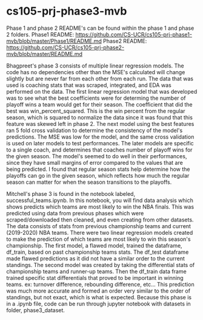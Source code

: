 # cs105-prj-phase3-mvb

Phase 1 and phase 2 README's can be found within the phase 1 and phase 2 folders.
Phase1 README: https://github.com/CS-UCR/cs105-prj-phase1-mvb/blob/master/Phase1/README.md
Phase2 README: https://github.com/CS-UCR/cs105-prj-phase2-mvb/blob/master/README.md

Bhagpreet's phase 3 consists of multiple linear regression models. The code has no dependencies other than the MSE's calculated will change slightly but are never far from each other from each run. The data that was used is coaching stats that was scraped, integrated, and EDA was performed on the data. The first linear regression model that was developed was to see what the best coefficients were for determing the number of playoff wins a team would get for their season. The coefficient that did the best was win_percent_squared. This is the win percent from the regular season, which is squared to normalize the data since it was found that this feature was skewed left in phase 2. The next model using the best features ran 5 fold cross validation to determine the consistency of the model's predictions. The MSE was low for the model, and the same cross validation is used on later models to test performances. The later models are specific to a single coach, and determines that coaches number of playoff wins for the given season. The model's seemed to do well in their performances, since they have small margins of error compared to the values that are being predicted. I found that regular season stats help determine how the playoffs can go in the given season, which reflects how much the regular season can matter for when the season transitions to the playoffs.

Mitchell's phase 3 is found in the notebook labeled, successful_teams.ipynb. In this notebook, you will find data analysis which shows predicts which teams are most likely to win the NBA finals. This was predicted using data from previous phases which were scraped/downloaded then cleaned, and even creating from other datasets. The data consists of stats from previous championship teams and current (2019-2020) NBA teams. There were two linear regression models created to make the prediction of which teams are most likely to win this season's championship. The first model, a flawed model, trained the dataframe, df_train, based on past championship teams stats. The df_test dataframe made flawed predictions as it did not have a similar order to the current standings. The second model was created by taking the differential stats of championship teams and runner-up teams. Then the df_train data frame trained specific stat differentials that proved to be important in winning teams. ex: turnover difference, rebounding difference, etc... This prediction was much more accurate and formed an order very similar to the order of standings, but not exact, which is what is expected. Because this phase is in a .ipynb file, code can be run through jupyter notebook with datasets in folder, phase3_dataset.
